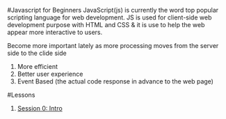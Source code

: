 #Javascript for Beginners
JavaScript(js) is currently the word top popular scripting language for web development. JS is used for client-side web development purpose with HTML and CSS & it is use to help the web appear more interactive to users.

Become more important lately as more processing moves from the server side to the clide side 
1. More efficient 
2. Better user experience 
3. Event Based (the actual code response in advance to the web page)

#Lessons
1. [Session 0: Intro](https://github.com/yclim95/JavaScript-for-Beginners/tree/master/session0_intro_to_js)